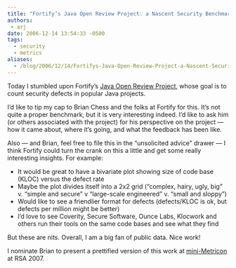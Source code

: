 ```yaml
---
title: "Fortify’s Java Open Review Project: a Nascent Security Benchmarking Effort?"
authors:
 - arj
date: 2006-12-14 13:54:33 -0500
tags:
  - security
  - metrics
aliases:
  - /blog/2006/12/14/Fortifys-Java-Open-Review-Project-a-Nascent-Security-Benchmarking-Effort/
---
```

Today I stumbled upon Fortify&rsquo;s [Java Open Review Project](http://opensource.fortifysoftware.com/welcome.html), whose goal is to count security defects in popular Java projects.

I&rsquo;d like to tip my cap to Brian Chess and the folks at Fortify for this. It&rsquo;s not quite a proper benchmark, but it is very interesting indeed. I&rsquo;d like to ask him (or others associated with the project) for his perspective on the project &#x2014; how it came about, where it&rsquo;s going, and what the feedback has been like.

Also &#x2014; and Brian, feel free to file this in the &ldquo;unsolicited advice&rdquo; drawer &#x2014; I think Fortify could turn the crank on this a little and get some really interesting insights. For example:

* It would be great to have a bivariate plot showing size of code base (KLOC) versus the defect rate
* Maybe the plot divides itself into a 2x2 grid (&ldquo;complex, hairy, ugly, big&rdquo; v. &ldquo;simple and secure&rdquo; v &ldquo;large-scale engineered&rdquo; v. &ldquo;small and sloppy&rdquo;)
* Would like to see a friendlier format for defects (defects/KLOC is ok, but defects per million might be better)
* I&rsquo;d love to see Coverity, Secure Software, Ounce Labs, Klocwork and others run their tools on the same code bases and see what they find

But these are nits. Overall, I am a big fan of public data. Nice work!

I nominate Brian to present a prettified version of this work at [mini-Metricon](http://securitymetrics.org) at RSA 2007.

